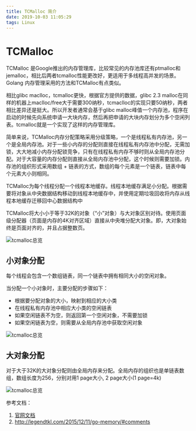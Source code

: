 ```yaml
---
title: TCMalloc 简介
date: 2019-10-03 11:05:29
tags: Linux
---
```


# TCMalloc 

TCMalloc 是Google推出的内存管理库，比较常见的内存池库还有ptmalloc和jemalloc，相比后两者tcmalloc性能更改好，更适用于多线程高并发的场景。Golang 内存管理采用的方法和TCMalloc有点类似。

相比glibc maclloc，tcmalloc更快，根据官方提供的数据，glibc 2.3 malloc在同样的机器上maclloc/free大于需要300纳秒，tcmaclloc的实现只要50纳秒，两者相比差异还是挺大。所以开发者通常会基于glibc malloc峰值一个内存池，程序在启动的时候先向系统申请一大块内存，然后再把申请的大块内存划分为多个空闲列表。tcmalloc就是一个实现了这样的内存管理库。

简单来说，TCMalloc内存分配策略采用分级策略，一个是线程私有内存池，另一个是全局内存池。对于一些小内存的分配则直接在线程私有内存池中分配，无需加锁，大大地减小内存分配锁竞争，只有在线程私有内存不够时则从全局内存池分配。对于大容量的内存分配则直接从全局内存池中分配，这个时候则需要加锁。内存池的组织形式采用数组 + 链表的方式，数组的每个元素是一个链表，链表中每个元素大小则相同。

TCMalloc为每个线程分配一个线程本地缓存。线程本地缓存满足小分配。根据需要将对象从中央数据结构移动到线程本地缓存中，并使用定期垃圾回收将内存从线程本地缓存迁移回中心数据结构中

TCMalloc将大小小于等于32K的对象（“小”对象）与大对象区别对待。使用页面级分配器（页面是内存的4K对齐区域）直接从中央堆分配大对象。即，大对象始终是页面对齐的，并且占据整数页。

![tcmalloc总览](/images/tcmalloc_overview.gif)

## 小对象分配

每个线程会包含一个数组链表，同一个链表中拥有相同大小的空闲对象。

当分配一个小对象时，主要分配的步骤如下：

- 根据要分配对象的大小，映射到相应的大小类
- 在线程私有内存池中相应大小类的空闲链表
- 如果空闲链表不为空，则返回第一个空闲对象，不需要加锁
- 如果空闲链表为空，则需要从全局内存池中获取空闲对象

![tcmalloc总览](/images/tcmalloc_threadheap.gif)



## 大对象分配

对于大于32K的大对象分配则由全局内存来分配。全局内存的组织也是单链表数组，数组长度为256，分别对用1 page大小, 2 page大小(1 page=4k)

![tcmalloc总览](/images/tcmalloc_pageheap.gif)



参考文档：

1. [官网文档](http://goog-perftools.sourceforge.net/doc/tcmalloc.html)
2. http://legendtkl.com/2015/12/11/go-memory/#comments

